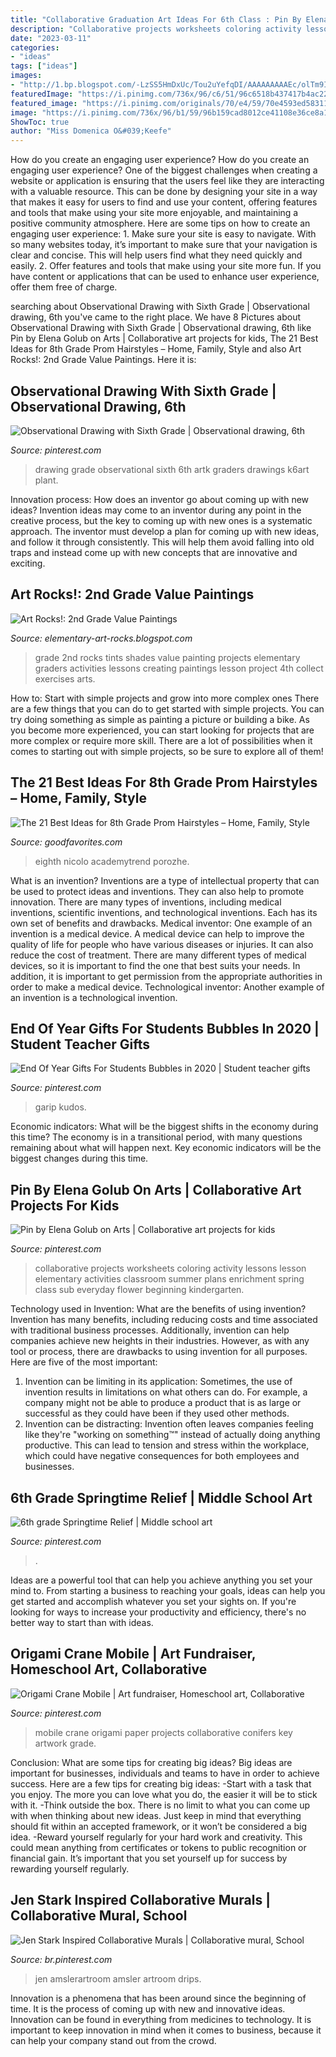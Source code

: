```yaml
---
title: "Collaborative Graduation Art Ideas For 6th Class : Pin By Elena Golub On Arts"
description: "Collaborative projects worksheets coloring activity lessons lesson elementary activities classroom summer plans enrichment spring class sub everyday flower beginning kindergarten"
date: "2023-03-11"
categories:
- "ideas"
tags: ["ideas"]
images:
- "http://1.bp.blogspot.com/-LzSS5HmDxUc/Tou2uYefqDI/AAAAAAAAAEc/olTm9IQGrC8/s1600/tints.jpg"
featuredImage: "https://i.pinimg.com/736x/96/c6/51/96c6518b437417b4ac22f96cefae32a3.jpg"
featured_image: "https://i.pinimg.com/originals/70/e4/59/70e4593ed58311cd12cc7c112a283273.jpg"
image: "https://i.pinimg.com/736x/96/b1/59/96b159cad8012ce41108e36ce8a1a378.jpg"
ShowToc: true
author: "Miss Domenica O&#039;Keefe"
---
```



How do you create an engaging user experience?
How do you create an engaging user experience? One of the biggest challenges when creating a website or application is ensuring that the users feel like they are interacting with a valuable resource. This can be done by designing your site in a way that makes it easy for users to find and use your content, offering features and tools that make using your site more enjoyable, and maintaining a positive community atmosphere. Here are some tips on how to create an engaging user experience: 1. Make sure your site is easy to navigate. With so many websites today, it’s important to make sure that your navigation is clear and concise. This will help users find what they need quickly and easily. 2. Offer features and tools that make using your site more fun. If you have content or applications that can be used to enhance user experience, offer them free of charge.

	

		
searching about Observational Drawing with Sixth Grade | Observational drawing, 6th you've came to the right place. We have 8 Pictures about Observational Drawing with Sixth Grade | Observational drawing, 6th like Pin by Elena Golub on Arts | Collaborative art projects for kids, The 21 Best Ideas for 8th Grade Prom Hairstyles – Home, Family, Style and also Art Rocks!: 2nd Grade Value Paintings. Here it is:
		
    
## Observational Drawing With Sixth Grade | Observational Drawing, 6th

<img loading=lazy src="https://i.pinimg.com/originals/18/45/c2/1845c2d4386be5b07d1580ec271937b2.jpg" onerror="this.onerror=null;this.src='https://tse2.mm.bing.net/th?id=OIP._CsHyhHGjJOKXZe--NIsOAHaGC&amp;pid=15.1';" alt="Observational Drawing with Sixth Grade | Observational drawing, 6th">

_Source: pinterest.com_

>drawing grade observational sixth 6th artk graders drawings k6art plant. 

	

Innovation process: How does an inventor go about coming up with new ideas?
Invention ideas may come to an inventor during any point in the creative process, but the key to coming up with new ones is a systematic approach. The inventor must develop a plan for coming up with new ideas, and follow it through consistently. This will help them avoid falling into old traps and instead come up with new concepts that are innovative and exciting.

    
## Art Rocks!: 2nd Grade Value Paintings

<img loading=lazy src="http://1.bp.blogspot.com/-LzSS5HmDxUc/Tou2uYefqDI/AAAAAAAAAEc/olTm9IQGrC8/s1600/tints.jpg" onerror="this.onerror=null;this.src='https://tse3.mm.bing.net/th?id=OIP.kBrJNQXMmYe4K1Tu0f9bawHaEb&amp;pid=15.1';" alt="Art Rocks!: 2nd Grade Value Paintings">

_Source: elementary-art-rocks.blogspot.com_

>grade 2nd rocks tints shades value painting projects elementary graders activities lessons creating paintings lesson project 4th collect exercises arts. 

	

How to: Start with simple projects and grow into more complex ones
There are a few things that you can do to get started with simple projects. You can try doing something as simple as painting a picture or building a bike. As you become more experienced, you can start looking for projects that are more complex or require more skill. There are a lot of possibilities when it comes to starting out with simple projects, so be sure to explore all of them!

    
## The 21 Best Ideas For 8th Grade Prom Hairstyles – Home, Family, Style

<img loading=lazy src="https://goodfavorites.com/wp-content/uploads/2020/02/8th-grade-prom-hairstyles-fresh-pin-on-hair-styles-of-8th-grade-prom-hairstyles-1-scaled.jpg" onerror="this.onerror=null;this.src='https://tse4.mm.bing.net/th?id=OIP.54qhJHTrKQrCXxQFFb89oAHaJ4&amp;pid=15.1';" alt="The 21 Best Ideas for 8th Grade Prom Hairstyles – Home, Family, Style">

_Source: goodfavorites.com_

>eighth nicolo academytrend porozhe. 

	

What is an invention?
Inventions are a type of intellectual property that can be used to protect ideas and inventions. They can also help to promote innovation. There are many types of inventions, including medical inventions, scientific inventions, and technological inventions. Each has its own set of benefits and drawbacks.
Medical inventor: 
One example of an invention is a medical device. A medical device can help to improve the quality of life for people who have various diseases or injuries. It can also reduce the cost of treatment. 
There are many different types of medical devices, so it is important to find the one that best suits your needs. In addition, it is important to get permission from the appropriate authorities in order to make a medical device. 
Technological inventor: 
Another example of an invention is a technological invention.

    
## End Of Year Gifts For Students Bubbles In 2020 | Student Teacher Gifts

<img loading=lazy src="https://i.pinimg.com/originals/28/cf/d7/28cfd7635e00f6152b0b0ca7c90ed959.jpg" onerror="this.onerror=null;this.src='https://tse1.mm.bing.net/th?id=OIP.A98JQYF36J0EsoPkOwIHlAHaO0&amp;pid=15.1';" alt="End Of Year Gifts For Students Bubbles in 2020 | Student teacher gifts">

_Source: pinterest.com_

>garip kudos. 

	

Economic indicators: What will be the biggest shifts in the economy during this time?
The economy is in a transitional period, with many questions remaining about what will happen next. Key economic indicators will be the biggest changes during this time.

    
## Pin By Elena Golub On Arts | Collaborative Art Projects For Kids

<img loading=lazy src="https://i.pinimg.com/736x/96/b1/59/96b159cad8012ce41108e36ce8a1a378.jpg" onerror="this.onerror=null;this.src='https://tse4.mm.bing.net/th?id=OIP.4q7spW6YM65kN0Hz9zmYmwHaJk&amp;pid=15.1';" alt="Pin by Elena Golub on Arts | Collaborative art projects for kids">

_Source: pinterest.com_

>collaborative projects worksheets coloring activity lessons lesson elementary activities classroom summer plans enrichment spring class sub everyday flower beginning kindergarten. 

	

Technology used in Invention: What are the benefits of using invention?
Invention has many benefits, including reducing costs and time associated with traditional business processes. Additionally, invention can help companies achieve new heights in their industries. However, as with any tool or process, there are drawbacks to using invention for all purposes. Here are five of the most important: 
1) Invention can be limiting in its application: Sometimes, the use of invention results in limitations on what others can do. For example, a company might not be able to produce a product that is as large or successful as they could have been if they used other methods. 
2) Invention can be distracting: Invention often leaves companies feeling like they're "working on something™" instead of actually doing anything productive. This can lead to tension and stress within the workplace, which could have negative consequences for both employees and businesses.

    
## 6th Grade Springtime Relief | Middle School Art

<img loading=lazy src="https://i.pinimg.com/originals/77/a8/45/77a845d09e2361780d7467b7eabb4826.jpg" onerror="this.onerror=null;this.src='https://tse1.mm.bing.net/th?id=OIP.unahjM-kMMs2xtWMHFb20QHaJ4&amp;pid=15.1';" alt="6th grade Springtime Relief | Middle school art">

_Source: pinterest.com_

>. 

	

Ideas are a powerful tool that can help you achieve anything you set your mind to. From starting a business to reaching your goals, ideas can help you get started and accomplish whatever you set your sights on. If you're looking for ways to increase your productivity and efficiency, there's no better way to start than with ideas.

    
## Origami Crane Mobile | Art Fundraiser, Homeschool Art, Collaborative

<img loading=lazy src="https://i.pinimg.com/originals/70/e4/59/70e4593ed58311cd12cc7c112a283273.jpg" onerror="this.onerror=null;this.src='https://tse4.mm.bing.net/th?id=OIP.72liUXUQcYJvD0bRzqG8oQHaRD&amp;pid=15.1';" alt="Origami Crane Mobile | Art fundraiser, Homeschool art, Collaborative">

_Source: pinterest.com_

>mobile crane origami paper projects collaborative conifers key artwork grade. 

	

Conclusion: What are some tips for creating big ideas?
Big ideas are important for businesses, individuals and teams to have in order to achieve success. Here are a few tips for creating big ideas:
-Start with a task that you enjoy. The more you can love what you do, the easier it will be to stick with it.
-Think outside the box. There is no limit to what you can come up with when thinking about new ideas. Just keep in mind that everything should fit within an accepted framework, or it won’t be considered a big idea.
-Reward yourself regularly for your hard work and creativity. This could mean anything from certificates or tokens to public recognition or financial gain. It’s important that you set yourself up for success by rewarding yourself regularly.

    
## Jen Stark Inspired Collaborative Murals | Collaborative Mural, School

<img loading=lazy src="https://i.pinimg.com/736x/96/c6/51/96c6518b437417b4ac22f96cefae32a3.jpg" onerror="this.onerror=null;this.src='https://tse4.mm.bing.net/th?id=OIP.3VOU62zL3F5KGdhSS-OR6AHaJ4&amp;pid=15.1';" alt="Jen Stark Inspired Collaborative Murals | Collaborative mural, School">

_Source: br.pinterest.com_

>jen amslerartroom amsler artroom drips. 

	

Innovation is a phenomena that has been around since the beginning of time. It is the process of coming up with new and innovative ideas. Innovation can be found in everything from medicines to technology. It is important to keep innovation in mind when it comes to business, because it can help your company stand out from the crowd.

